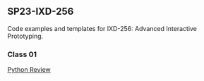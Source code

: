 ## SP23-IXD-256

Code examples and templates for IXD-256: Advanced Interactive Prototyping.

### Class 01  

[Python Review](https://github.com/pa-nik/SP23-IXD-256/blob/main/class01/python_review.md)  
